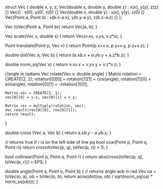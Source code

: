 
struct Vec {
	double x, y, z;
	Vec(double x, double y, double z) : x(x), y(y), z(z) {}
	Vec() : x(0), y(0), z(0) {}
	Vec(double x, double y) : x(x), y(y), z(0) {}
	Vec(Point a, Point b) : x(b.x-a.x), y(b.y-a.y), z(b.z-a.z) {}
};

Vec toVec(Point a, Point b){
	return Vec(a, b); }

Vec scale(Vec v, double s) {
	return Vec(v.x*s, v.y*s, v.z*s); }

Point translate(Point p, Vec v) {
	return Point(p.x+v.x, p.y+v.y, p.z+v.z); }

double dot(Vec a, Vec b) {
	return (a.x*b.x + a.y*b.y + a.z*b.z); }

double norm_sq(Vec v) {
	return v.x*v.x + v.y*v.y + v.z*v.z; }

//angle in radians
Vec rotate(Vec v, double angle) {
	Matrix rotation = CREATE(2, 2);
	rotation[0][0] = rotation[1][1] = cos(angle);
	rotation[1][0] = sin(angle);
	rotation[0][1] = -rotation[1][0];

	Matrix vec = CREATE(2, 1);
	vec[0][0] = v.x, vec[0][1] = v.y;

	Matrix res = multiply(rotation, vec);
	Vec result(res[0][0], res[0][1]);
	return result;
}

double cross (Vec a, Vec b) { return a.x*b.y - a.y*b.x; }

// returns true if r is on the left side of line pq
bool ccw(Point p, Point q, Point r){
	return cross(toVec(p, q), toVec(p, r)) > 0; }

bool collinear(Point p, Point q, Point r) {
	return abs(cross(toVec(p, q), toVec(p, r))) < EPS; }

double angle(Point a, Point o, Point b) { // returns angle aob in rad
	Vec oa = toVec(o, a), ob = toVec(o, b);
	return acos(dot(oa, ob) / sqrt(norm_sq(oa) * norm_sq(ob)));
}
